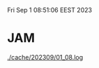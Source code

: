 Fri Sep  1 08:51:06 EEST 2023
# JAM
<a href='./cache/202309/01_08.log'>./cache/202309/01_08.log</a>
